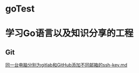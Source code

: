 # goTest
# 学习Go语言以及知识分享的工程

## Git

[同一台电脑分别为gitlab和GitHub添加不同邮箱的ssh-key.md](/doc/git/同一台电脑分别为gitlab和GitHub添加不同邮箱的ssh-key.md)



